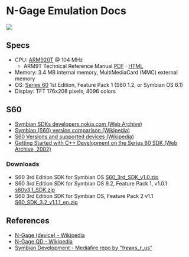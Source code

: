 # N-Gage Emulation Docs

![ ](https://github.com/loociano/N-Gage-emu-docs/blob/master/ngage-motherboard.png?raw=true)

## Specs

* CPU: [ARM920T](https://en.wikipedia.org/wiki/ARM9#ARM920T) @ 104 MHz
  * ARM9T Technical Reference Manual [PDF](http://www.atmel.com/Images/ARM_920T_TRM.pdf) · [HTML](http://infocenter.arm.com/help/index.jsp?topic=/com.arm.doc.ddi0151c/I1004722.html)
* Memory: 3.4 MB internal memory, MultiMediaCard (MMC) external memory
* OS: [Series 60](https://en.wikipedia.org/wiki/S60_(software_platform)) 1st Edition, Feature Pack 1 (S60 1.2, or Symbian OS 6.1)
* Display: TFT 176x208 pixels, 4096 colors

## S60

* [Symbian SDKs developers.nokia.com (Web Archive)](http://web.archive.org/web/20141028092534/http://developer.nokia.com/community/wiki/Symbian_C%2B%2B#Symbian_SDKs)
* [Symbian (S60) version comparison (Wikipedia)](https://en.wikipedia.org/wiki/Symbian#Symbian_.28S60.29_version_comparison)
* [S60 Versions and supported devices (Wikipedia)](https://en.wikipedia.org/wiki/S60_(software_platform)#Versions_and_supported_devices)
* [Getting Started with C++ Development on the Series 60 SDK (Web Archive, 2002)](https://web.archive.org/web/20050228053950/http://www.symbian.com/developer/techlib/papers/series60/series60.html)

### Downloads 

* S60 3rd Edition SDK for Symbian OS [S60_3rd_SDK_v1.0.zip](http://www.mediafire.com/file/kc94rnlrrs1wh90/S60_3rd_SDK_v1.0.zip)
* S60 3rd Edition SDK for Symbian OS 9.2, Feature Pack 1, v1.0.1 [s60v3.1_SDK.zip](http://www.mediafire.com/file/9uc7fjb2ynmxlud/s60v3.1_SDK.zip)
* S60 3rd Edition SDK for Symbian OS, Feature Pack 2 v1.1 [S60_SDK_3.2_v1.1.1_en.zip](http://www.mediafire.com/file/p0boxl3gy9opw9u/S60_SDK_3.2_v1.1.1_en.zip)

## References

* [N-Gage (device) - Wikipedia](https://en.wikipedia.org/wiki/N-Gage_(device))
* [N-Gage QD - Wikipedia](https://en.wikipedia.org/wiki/N-Gage_QD)
* [Symbian Development - Mediafire repo by "freaxs_r_us"](https://www.mediafire.com/folder/79jhy594xb3uk/Symbian_Development)
